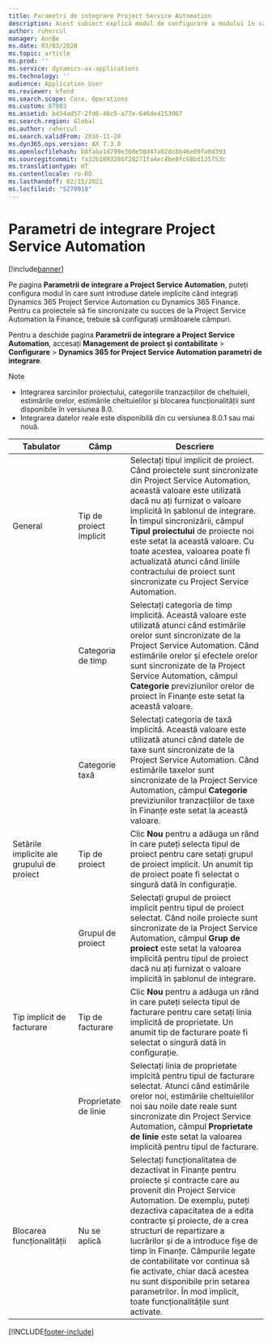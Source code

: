 ```yaml
---
title: Parametri de integrare Project Service Automation
description: Acest subiect explică modul de configurare a modului în care sunt introduse datele implicite la integrare Microsoft Dynamics 365 for Project Service Automation cu Microsoft Dynamics 365 Finance.
author: ruhercul
manager: AnnBe
ms.date: 03/03/2020
ms.topic: article
ms.prod: ''
ms.service: dynamics-ax-applications
ms.technology: ''
audience: Application User
ms.reviewer: kfend
ms.search.scope: Core, Operations
ms.custom: 87983
ms.assetid: b454ad57-2fd6-46c9-a77e-646de4153067
ms.search.region: Global
ms.author: ruhercul
ms.search.validFrom: 2016-11-28
ms.dyn365.ops.version: AX 7.3.0
ms.openlocfilehash: b8faba1d799e360e58d47a02dc8b46e09fa0d393
ms.sourcegitcommit: fa32b1893286f20271fa4ec4be8fc68bd135f53c
ms.translationtype: HT
ms.contentlocale: ro-RO
ms.lasthandoff: 02/15/2021
ms.locfileid: "5270918"
---
```

# <a name="project-service-automation-integration-parameters"></a>Parametri de integrare Project Service Automation

[!include[banner](../includes/banner.md)]

Pe pagina **Parametrii de integrare a Project Service Automation**, puteți configura modul în care sunt introduse datele implicite când integrați Dynamics 365 Project Service Automation cu Dynamics 365 Finance. Pentru ca proiectele să fie sincronizate cu succes de la Project Service Automation la Finance, trebuie să configurați următoarele câmpuri.

Pentru a deschide pagina **Parametrii de integrare a Project Service Automation**, accesați **Management de proiect și contabilitate** \> **Configurare** \> **Dynamics 365 for Project Service Automation parametri de integrare**. 

> [!NOTE]
> - Integrarea sarcinilor proiectului, categoriile tranzacțiilor de cheltuieli, estimările orelor, estimările cheltuielilor și blocarea funcționalității sunt disponibile în versiunea 8.0.
> - Integrarea datelor reale este disponibilă din cu versiunea 8.0.1 sau mai nouă.


| Tabulator                    | Câmp                | Descriere |
|------------------------|----------------------|-------------|
| General                | Tip de proiect implicit | Selectați tipul implicit de proiect. Când proiectele sunt sincronizate din Project Service Automation, această valoare este utilizată dacă nu ați furnizat o valoare implicită în șablonul de integrare. În timpul sincronizării, câmpul **Tipul proiectului** de proiecte noi este setat la această valoare. Cu toate acestea, valoarea poate fi actualizată atunci când liniile contractului de proiect sunt sincronizate cu Project Service Automation. |
|                        | Categoria de timp        | Selectați categoria de timp implicită. Această valoare este utilizată atunci când estimările orelor sunt sincronizate de la Project Service Automation. Când estimările orelor și efectele orelor sunt sincronizate de la Project Service Automation, câmpul **Categorie** previziunilor orelor de proiect în Finanțe este setat la această valoare. |
|                        | Categorie taxă         | Selectați categoria de taxă implicită. Această valoare este utilizată atunci când datele de taxe sunt sincronizate de la Project Service Automation. Când estimările taxelor sunt sincronizate de la Project Service Automation, câmpul **Categorie** previziunilor tranzacțiilor de taxe în Finanțe este setat la această valoare. |
| Setările implicite ale grupului de proiect | Tip de proiect         | Clic **Nou** pentru a adăuga un rând în care puteți selecta tipul de proiect pentru care setați grupul de proiect implicit. Un anumit tip de proiect poate fi selectat o singură dată în configurație. |
|                        | Grupul de proiect        | Selectați grupul de proiect implicit pentru tipul de proiect selectat. Când noile proiecte sunt sincronizate de la Project Service Automation, câmpul **Grup de proiect** este setat la valoarea implicită pentru tipul de proiect dacă nu ați furnizat o valoare implicită în șablonul de integrare. |
| Tip implicit de facturare  | Tip de facturare         | Clic **Nou** pentru a adăuga un rând în care puteți selecta tipul de facturare pentru care setați linia implicită de proprietate. Un anumit tip de facturare poate fi selectat o singură dată în configurație. |
|                        | Proprietate de linie        | Selectați linia de proprietate implcită pentru tipul de facturare selectat. Atunci când estimările orelor noi, estimările cheltuielilor noi sau noile date reale sunt sincronizate din Project Service Automation, câmpul **Proprietate de linie** este setat la valoarea implicită pentru tipul de facturare. |
| Blocarea funcționalității  | Nu se aplică       | Selectați funcționalitatea de dezactivat în Finanțe pentru proiecte și contracte care au provenit din Project Service Automation. De exemplu, puteți dezactiva capacitatea de a edita contracte și proiecte, de a crea structuri de repartizare a lucrărilor și de a introduce fișe de timp în Finanțe. Câmpurile legate de contabilitate vor continua să fie activate, chiar dacă acestea nu sunt disponibile prin setarea parametrilor. În mod implicit, toate funcționalitățile sunt activate. |


[!INCLUDE[footer-include](../includes/footer-banner.md)]
